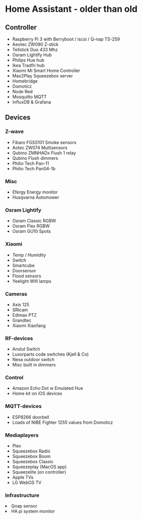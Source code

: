 <H1>Home Assistant - older than old</H1>

<h2>Controller</h2>
<UL>
<li>Raspberry Pi 3 with Berryboot / iscsi / Q-nap TS-259
<li>Aeotec ZW090 Z-stick
<li>Tellstick Duo 433 Mhz
<li>Osram Lightify Hub
<li>Philips Hue hub
<li>Ikea Tradfri hub
<li>Xiaomi Mi Smart Home Controller
<li>Max2Play Squeezebox server
<li>Homebridge
<li>Domoticz
<li>Node Red
<li>Mosquitto MQTT
<li>InfluxDB & Grafana
</UL>


<H2>Devices</H2>
<H3>Z-wave</H3>
<UL>
<li>Fibaro FGSS101 Smoke sensors
<li>Aotec ZW074 Multisensors
<Li>Qubino ZMNHADx Flush 1 relay
<li>Qubino Flush dimmers
<li>Philio Tech Pan-11
<li>Philio Tech Pan04-1b
</UL>

<H3>Misc</H3>
<ul>
<li>Efergy Energy monitor
<li>Husqvarna Automower
</ul>

<h3>Osram Lightify</h3>
<ul>
<li>Osram Classic RGBW
<Li>Osram Flex RGBW
<li>Osram GU10 Spots
</ul>

<H3>Xiaomi</H3>
<ul>
<li>Temp / Humidity
<li>Switch
<li>Smartcube
<li>Doorsensor
<li>Flood sensors
<li>Yeelight Wifi lamps
</ul>

<H3>Cameras</H3>
<ul>
<li>Axis 125
<li>SRIcam
<li>Edimax PTZ
<li>Grandtec
<li>Xiaomi Xiaofang
</ul>

<H3>RF-devices</h3>
<ul>
<li>Anslut Switch
<li>Luxorparts code switches (Kjell & Co)
<li>Nexa outdoor switch
<li>Misc built in dimmers
</ul>

<H3>Control</h3>
<ul>
<li>Amazon Echo Dot w Emulated Hue
<li>Home kit on iOS devices
</ul>

<H3>MQTT-devices</h3>
<ul>
<li>ESP8266 doorbell
<li>Loads of NIBE Fighter 1255 values from Domoticz
</ul>


<H3>Mediaplayers</h3>
<ul>
<li>Plex
<li>Squeezebox Radio
<li>Squeezebox Boom
<li>Squeezebox Classic
<li>Squeezeplay (MacOS app)
<li>Squeezelite (on controller)
<li>Apple TVs
<li>LG WebOS TV
</ul>

<h3>Infrastructure</h3
<ul>
<li>Qnap sensor
<li>HA pi system monitor
</ul>
